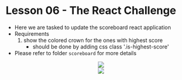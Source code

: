 # Lesson 06 - The React Challenge

- Here we are tasked to update the scoreboard react application
- Requirements
    1. show the colored crown for the ones with highest score
        - should be done by adding css class '.is-highest-score'
- Please refer to folder `scoreboard` for more details

<div style="text-align: center;">
    <img src="https://user-images.githubusercontent.com/6856382/71596590-1ecc0100-2afd-11ea-8ef2-4abdc77a8e7c.png">
</div>

<div style="text-align: center;">
    <img src="https://user-images.githubusercontent.com/6856382/71596700-8bdf9680-2afd-11ea-9ec9-81d3bf1ba95c.png">
</div>

